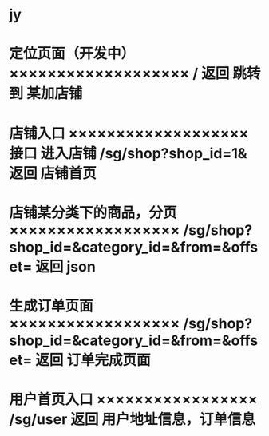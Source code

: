 jy
==

定位页面（开发中）
×××××××××××××××××××
/
返回 跳转到 某加店铺
======================================
店铺入口
×××××××××××××××××××
接口 进入店铺 
/sg/shop?shop_id=1&
返回 店铺首页
======================================
 店铺某分类下的商品，分页
 ××××××××××××××××××
/sg/shop?shop_id=&category_id=&from=&offset=
返回 json
======================================
生成订单页面
××××××××××××××××××
/sg/shop?shop_id=&category_id=&from=&offset=
返回 订单完成页面
==========================================
用户首页入口
×××××××××××××××××
/sg/user
返回 用户地址信息，订单信息
======================================






